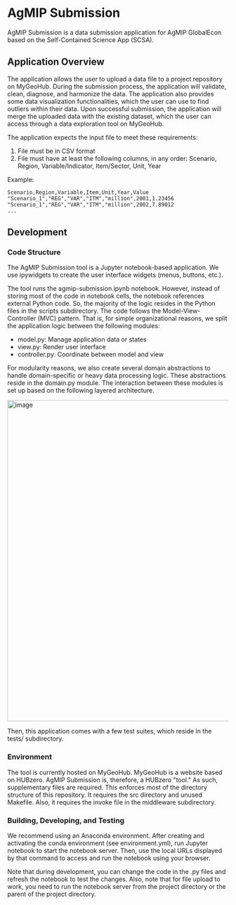 # AgMIP Submission

AgMIP Submission is a data submission application for AgMIP GlobalEcon based on the Self-Contained Science App (SCSA).

## Application Overview

The application allows the user to upload a data file to a project repository on MyGeoHub. During the submission process, the application will validate, clean, diagnose, and harmonize the data. The application also provides some data visualization functionalities, which the user can use to find outliers within their data. Upon successful submission, the application will merge the uploaded data with the existing dataset, which the user can access through a data exploration tool on MyGeoHub.

The application expects the input file to meet these requirements:

1. File must be in CSV format
2. File must have at least the following columns, in any order: Scenario, Region, Variable/Indicator, Item/Sector, Unit, Year

Example:

```
Scenario,Region,Variable,Item,Unit,Year,Value
"Scenario_1","REG","VAR","ITM","million",2001,1.23456
"Scenario_1","REG","VAR","ITM","million",2002,7.89012
...
```

## Development

### Code Structure

The AgMIP Submission tool is a Jupyter notebook-based application. We use ipywidgets to create the user interface widgets (menus, buttons, etc.).

The tool runs the agmip-submission.ipynb notebook. However, instead of storing most of the code in notebook cells, the notebook references external Python code. So, the majority of the logic resides in the Python files in the scripts subdirectory. The code follows the Model-View-Controller (MVC) pattern. That is, for simple organizational reasons, we split the application logic between the following modules:

- model.py: Manage application data or states
- view.py: Render user interface
- controller.py: Coordinate between model and view

For modularity reasons, we also create several domain abstractions to handle domain-specific or heavy data processing logic. These abstractions reside in the domain.py module. The interaction between these modules is set up based on the following layered architecture.

<img width="731" alt="image" src="https://user-images.githubusercontent.com/42981908/128767707-0902448a-0a3e-4399-840b-60cb487d063c.png">

Then, this application comes with a few test suites, which reside in the tests/ subdirectory.

### Environment

The tool is currently hosted on MyGeoHub. MyGeoHub is a website based on HUBzero. AgMIP Submission is, therefore, a HUBzero "tool." As such, supplementary files are required. This enforces most of the directory structure of this repository. It requires the src directory and unused Makefile. Also, it requires the invoke file in the middleware subdirectory.

### Building, Developing, and Testing

We recommend using an Anaconda environment. After creating and activating the conda environment (see environment.yml), run Jupyter notebook to start the notebook server. Then, use the local URLs displayed by that command to access and run the notebook using your browser.

Note that during development, you can change the code in the .py files and refresh the notebook to test the changes. Also, note that for file upload to work, you need to run the notebook server from the project directory or the parent of the project directory.
